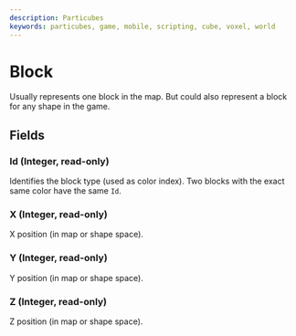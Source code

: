 ```yaml
---
description: Particubes
keywords: particubes, game, mobile, scripting, cube, voxel, world
---
```


# Block

Usually represents one block in the map. But could also represent a block for any shape in the game.

## Fields

### Id (Integer, read-only)

Identifies the block type (used as color index). Two blocks with the exact same color have the same `Id`.

### X (Integer, read-only)

X position (in map or shape space).

### Y (Integer, read-only)

Y position (in map or shape space).

### Z (Integer, read-only)

Z position (in map or shape space).

